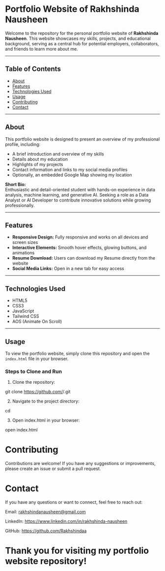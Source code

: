 # Portfolio Website of Rakhshinda Nausheen

Welcome to the repository for the personal portfolio website of **Rakhshinda Nausheen**. This website showcases my skills, projects, and educational background, serving as a central hub for potential employers, collaborators, and friends to learn more about me.

---

## Table of Contents
- [About](#about)
- [Features](#features)
- [Technologies Used](#technologies-used)
- [Usage](#usage)
- [Contributing](#contributing)
- [Contact](#contact)

---

## About
This portfolio website is designed to present an overview of my professional profile, including:

- A brief introduction and overview of my skills  
- Details about my education  
- Highlights of my projects  
- Contact information and links to my social media profiles  
- Optionally, an embedded Google Map showing my location  

**Short Bio:**  
Enthusiastic and detail-oriented student with hands-on experience in data analysis, machine learning, and generative AI. Seeking a role as a Data Analyst or AI Developer to contribute innovative solutions while growing professionally.

---

## Features
- **Responsive Design:** Fully responsive and works on all devices and screen sizes  
- **Interactive Elements:** Smooth hover effects, glowing buttons, and animations  
- **Resume Download:** Users can download my Resume directly from the website  
- **Social Media Links:** Open in a new tab for easy access  


---

## Technologies Used
- HTML5  
- CSS3  
- JavaScript  
- Tailwind CSS  
- AOS (Animate On Scroll)  


---

## Usage
To view the portfolio website, simply clone this repository and open the `index.html` file in your browser.

### Steps to Clone and Run
1. Clone the repository:

git clone https://github.com/<your-username>/<your-portfolio-repo>.git 

2. Navigate to the project directory:

cd <your-portfolio-repo>

3. Open index.html in your browser:

open index.html

# Contributing

Contributions are welcome! If you have any suggestions or improvements, please create an issue or submit a pull request.

# Contact

If you have any questions or want to connect, feel free to reach out:

Email: rakhshindanausheen@gmail.com

LinkedIn: https://www.linkedin.com/in/rakhshinda-nausheen

GitHub: https://github.com/Rakhshindaa

# Thank you for visiting my portfolio website repository!
